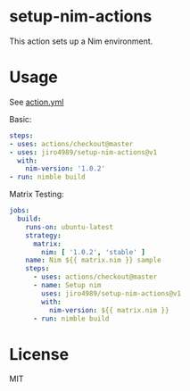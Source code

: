 # setup-nim-actions

This action sets up a Nim environment.

# Usage

See [action.yml](action.yml)

Basic:
```yaml
steps:
- uses: actions/checkout@master
- uses: jiro4989/setup-nim-actions@v1
  with:
    nim-version: '1.0.2'
- run: nimble build
```

Matrix Testing:
```yaml
jobs:
  build:
    runs-on: ubuntu-latest
    strategy:
      matrix:
        nim: [ '1.0.2', 'stable' ]
    name: Nim ${{ matrix.nim }} sample
    steps:
      - uses: actions/checkout@master
      - name: Setup nim
        uses: jiro4989/setup-nim-actions@v1
        with:
          nim-version: ${{ matrix.nim }}
      - run: nimble build
```

# License

MIT
